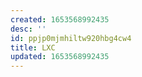 ```yaml
---
created: 1653568992435
desc: ''
id: ppjp0mjmhiltw920hbg4cw4
title: LXC
updated: 1653568992435
---
```

   
